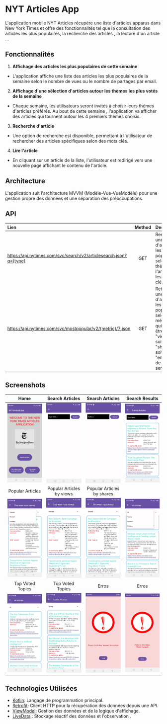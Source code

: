 
# NYT Articles App

L'application mobile NYT Articles récupère une liste d'articles apparus dans New York Times et offre des fonctionnalités tel que la consultation des articles les plus populaires, la recherche des articles , la lecture d'un article ...

## Fonctionnalités
1. **Affichage des articles les plus populaires de cette semaine**
- L'application affiche une liste des articles les plus populaires de la semaine selon le nombre de vues ou le nombre de partages par email.

2. **Affichage d'une sélection d'articles autour les thèmes les plus votés de la semaine**
- Chaque semaine, les utilisateurs seront invités à choisir leurs thémes d'articles préférés. Au bout de cette semaine , l'application va afficher des articles qui tournent autour les 4 premiers thémes choisis.

3. **Recherche d'article**
- Une option de recherche est disponible, permettant à l'utilisateur de rechercher des articles spécifiques selon des mots clés.

4. **Lire l'article**
- En cliquant sur un article de la liste, l'utilisateur est redirigé vers une nouvelle page affichant le contenu de l'article.


## Architecture

L'application suit l'architecture MVVM (Modèle-Vue-VueModèle) pour une gestion propre des données et une séparation des préoccupations.

## API
|        Lien       | Method |                                         Description                                        |
|:---------------------|:------:|:------------------------------------------------------------------------------------------|
| https://api.nytimes.com/svc/search/v2/articlesearch.json?q={type}    |  GET  | Reetourne une liste d'articles les plus populaires selon le théme de l'article ou les mots clés                                        |
| https://api.nytimes.com/svc/mostpopular/v2/{metric}/7.json        |  GET  | Retourne une liste d'articles les plus populaires selon la métrique qui peut être soit "viewed" soit "shared" soit "emailed" de cette semaine.                                       |

## Screenshots


|Home| Search Articles | Search Articles | Search Results| 
:-------------------------:|:-------------------------:|:-------------------------:|:-------------------------:|
| ![Home](/Screenshots/12.jpg) | ![Search](/Screenshots/2.jpg) | ![Search Articles](/Screenshots/15.jpg) |![Search Results](/Screenshots/8.jpg) | 
|Popular Articles| Popular Articles by views| Popular Articles by shares| | Top Voted Topics | 
| ![Popular Articles](/Screenshots/10.jpg) | ![Popular Articles by views](/Screenshots/19.jpg) | ![Popular Articles by shares](/Screenshots/11.jpg)|![Top Voted Topics](/Screenshots/1.jpg)| 
|Top Voted Topics| Top Voted Topics | Erros | Erros| 
| ![Top Voted Topics](/Screenshots/14.jpg) | ![Top Voted Topics](/Screenshots/9.jpg) | ![Erros](/Screenshots/5.jpg) |![Erros](/Screenshots/16.jpg) | |




## Technologies Utilisées

- [Kotlin](https://kotlinlang.org/): Langage de programmation principal.
- [Retrofit](https://square.github.io/retrofit/): Client HTTP pour la récupération des données depuis une API.
- [ViewModel](https://developer.android.com/topic/libraries/architecture/viewmodel): Gestion des données et de la logique d'affichage.
- [LiveData](https://developer.android.com/topic/libraries/architecture/livedata) : Stockage réactif des données et l'observation .


